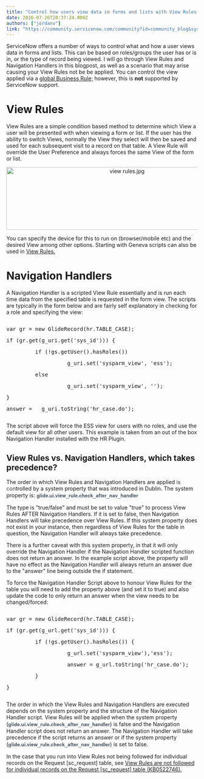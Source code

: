 ```yaml
---
title: "Control how users view data in forms and lists with View Rules and Navigation Handlers"
date: 2016-07-26T20:37:24.000Z
authors: ["jordanv"]
link: "https://community.servicenow.com/community?id=community_blog&sys_id=9d8d2669dbd0dbc01dcaf3231f9619ae"
---
```

<p>ServiceNow offers a number of ways to control what and how a user views data in forms and lists. This can be based on roles/groups the user has or is in, or the type of record being viewed. I will go through View Rules and Navigation Handlers in this blogpost, as well as a scenario that may arise causing your View Rules not be be applied. You can control the view applied via a <a title="ocs.servicenow.com/bundle/geneva-servicenow-platform/page/script/useful_scripts/reference/r_RestrictFormViewsByRole.html" href="https://docs.servicenow.com/bundle/geneva-servicenow-platform/page/script/useful_scripts/reference/r_RestrictFormViewsByRole.html">global Business Rule;</a> however, this is <strong>not</strong> supported by ServiceNow support.</p><p></p><h1>View Rules</h1><p>View Rules are a simple condition based method to determine which View a user will be presented with when viewing a form or list. If the user has the ability to switch Views, normally the View they select will then be saved and used for each subsequent visit to a record on that table. A View Rule will override the User Preference and always forces the same View of the form or list.</p><p></p><p style="text-align: center;"><img   alt="view rules.jpg" class="image-1 jive-image" src="00a7b739db145704ed6af3231f9619ae.iix" style="width: 620px; height: 165px;"/></p><p></p><p>You can specify the device for this to run on (browser/mobile etc) and the desired View among other options. Starting with Geneva scripts can also be used in <a title="ocs.servicenow.com/bundle/helsinki-it-service-management/page/administer/navigation-and-ui/concept/c_ViewManagement.html" href="https://docs.servicenow.com/bundle/helsinki-it-service-management/page/administer/navigation-and-ui/concept/c_ViewManagement.html">View Rules. </a></p><p></p><h1>Navigation Handlers</h1><p>A Navigation Handler is a scripted View Rule essentially and is run each time data from the specified table is requested in the form view. The scripts are typically in the form below and are fairly self explanatory in checking for a role and specifying the view:</p><pre __default_attr="java" __jive_macro_name="code" class="jive_macro_code _jivemacro_uid_14672128931128316 jive_text_macro" data-renderedposition="527.0880737304688_7.997159004211426_1192_201" jivemacro_uid="_14672128931128316"><p>var gr = new GlideRecord(hr.TABLE_CASE);</p><p>if (gr.get(g_uri.get('sys_id'))) {</p><p>         if (!gs.getUser().hasRoles()) </p><p>                   g_uri.set('sysparm_view', 'ess');</p><p>         else</p><p>                   g_uri.set('sysparm_view', '');</p><p>}</p><p></p><p></p><p>answer =   g_uri.toString('hr_case.do');</p><p></p><p></p><p></p></pre><p>The script above will force the ESS view for users with no roles, and use the default view for all other users. This example is taken from an out of the box Navigation Handler installed with the HR Plugin.</p><p></p><h2>View Rules vs. Navigation Handlers, which takes precedence?</h2><p>The order in which View Rules and Navigation Handlers are applied <span style="color: #3d3d3d;"><span style="color: #303030;">is</span> con</span>trolled by a system property that was introduced in Dublin. The system property is: <span style="color: #485563; font-family: SourceSansPro, 'Helvetica Neue', Arial; font-size: 13px;"><strong>glide.ui.view_rule.check_after_nav_handler</strong></span></p><p></p><p>The type is "true/false" and must be set to value "true" to process View Rules AFTER Navigation Handlers. If it is set to false, then Navigation Handlers will take precedence over View Rules. If this system property does not exist in your instance, then regardless of View Rules for the table in question, the Navigation Handler will always take precedence.</p><p></p><p>There is a further caveat with this system property, in that it will only override the Navigation Handler if the Navigation Handler scripted function does not return an answer. In the example script above, the property will have no effect as the Navigation Handler will always return an answer due to the "answer" line being outside the if statement.</p><p></p><p>To force the Navigation Handler Script above to honour View Rules for the table you will need to add the property above (and set it to true) and also update the code to only return an answer when the view needs to be changed/forced:</p><pre __default_attr="java" __jive_macro_name="code" class="jive_macro_code _jivemacro_uid_14672131631203943 jive_text_macro" data-renderedposition="1037.0880126953125_7.997159004211426_1192_108" jivemacro_uid="_14672131631203943"><p>var gr = new GlideRecord(hr.TABLE_CASE);</p><p>if (gr.get(g_url.get('sys_id'))) {</p><p>         if (!gs.getUser().hasRoles()) {</p><p>                   g_url.set('sysparm_view'),'ess');</p><p>                   answer = g_url.toString('hr_case.do');</p><p>         }</p><p>}</p></pre><p></p><p>The order in which the View Rules and Navigation Handlers are executed depends on the system property and the structure of the Navigation Handler script. View Rules will be applied when the system property (<span style="color: #485563; font-family: SourceSansPro, 'Helvetica Neue', Arial; font-size: 13px;"><strong>glide.ui.view_rule.check_after_nav_handler</strong></span>) is false and the Navigation Handler script does not return an answer. The Navigation Handler will take precedence if the script returns an answer or if the system property (<span style="color: #485563; font-family: SourceSansPro, 'Helvetica Neue', Arial; font-size: 13px;"><strong>glide.ui.view_rule.check_after_nav_handler</strong></span>) is set to false.</p><p></p><p></p><p>In the case that you run into View Rules not being followed for individual records on the Request [sc_request] table, see <a href="https://hi.service-now.com/kb_view.do?sysparm_article=KB0522746" title="https://hi.service-now.com/kb_view.do?sysparm_article=KB0522746">View Rules are not followed for individual records on the Request [sc_request] table (KB0522746). </a></p>
